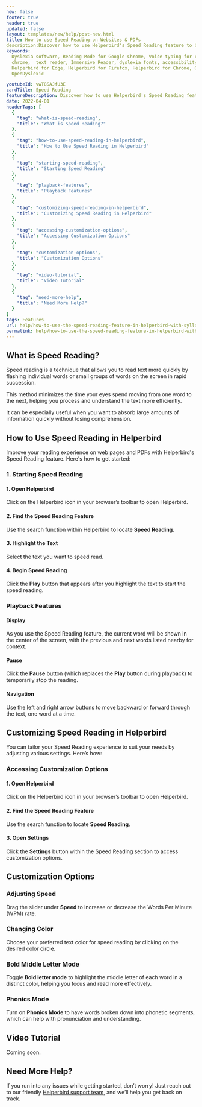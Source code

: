 ```yaml
---
new: false
footer: true
header: true
updated: false
layout: templates/new/help/post-new.html
title: How to use Speed Reading on Websites & PDFs
description:Discover how to use Helperbird's Speed Reading feature to breeze through text on web pages and PDFs. This guide walks you through getting started, adjusting settings, and making the most of your speed reading experience.
keywords:
  Dyslexia software, Reading Mode for Google Chrome, Voice typing for chrome, Text to speech for
  chrome,  text reader, Immersive Reader, dyslexia fonts, accessibility software, dyslexia software,
  Helperbird for Edge, Helperbird for Firefox, Helperbird for Chrome, Opendyslexic for Chrome,
  OpenDyslexic

youtubeId: vwT8SAJfU3E
cardTitle: Speed Reading
featureDescription: Discover how to use Helperbird's Speed Reading feature to breeze through text on web pages and PDFs. This guide walks you through getting started, adjusting settings, and making the most of your speed reading experience.
date: 2022-04-01
headerTags: [
  {
    "tag": "what-is-speed-reading",
    "title": "What is Speed Reading?"
  },
  {
    "tag": "how-to-use-speed-reading-in-helperbird",
    "title": "How to Use Speed Reading in Helperbird"
  },
  {
    "tag": "starting-speed-reading",
    "title": "Starting Speed Reading"
  },
  {
    "tag": "playback-features",
    "title": "Playback Features"
  },
  {
    "tag": "customizing-speed-reading-in-helperbird",
    "title": "Customizing Speed Reading in Helperbird"
  },
  {
    "tag": "accessing-customization-options",
    "title": "Accessing Customization Options"
  },
  {
    "tag": "customization-options",
    "title": "Customization Options"
  },
  {
    "tag": "video-tutorial",
    "title": "Video Tutorial"
  },
  {
    "tag": "need-more-help",
    "title": "Need More Help?"
  }
]
tags: Features
url: help/how-to-use-the-speed-reading-feature-in-helperbird-with-syllables/
permalink: help/how-to-use-the-speed-reading-feature-in-helperbird-with-syllables/
---
```



## What is Speed Reading?

Speed reading is a technique that allows you to read text more quickly by flashing individual words or small groups of words on the screen in rapid succession. 

This method minimizes the time your eyes spend moving from one word to the next, helping you process and understand the text more efficiently.

 It can be especially useful when you want to absorb large amounts of information quickly without losing comprehension.

## How to Use Speed Reading in Helperbird

Improve your reading experience on web pages and PDFs with Helperbird's Speed Reading feature. Here's how to get started:

### 1. Starting Speed Reading

#### 1. Open Helperbird

Click on the Helperbird icon in your browser’s toolbar to open Helperbird.

#### 2. Find the Speed Reading Feature

Use the search function within Helperbird to locate **Speed Reading**.

#### 3. Highlight the Text

Select the text you want to speed read.

#### 4. Begin Speed Reading

Click the **Play** button that appears after you highlight the text to start the speed reading.

### Playback Features

#### Display

As you use the Speed Reading feature, the current word will be shown in the center of the screen, with the previous and next words listed nearby for context.

#### Pause

Click the **Pause** button (which replaces the **Play** button during playback) to temporarily stop the reading.

#### Navigation

Use the left and right arrow buttons to move backward or forward through the text, one word at a time.

## Customizing Speed Reading in Helperbird

You can tailor your Speed Reading experience to suit your needs by adjusting various settings. Here’s how:

### Accessing Customization Options

#### 1. Open Helperbird

Click on the Helperbird icon in your browser’s toolbar to open Helperbird.

#### 2. Find the Speed Reading Feature

Use the search function to locate **Speed Reading**.

#### 3. Open Settings

Click the **Settings** button within the Speed Reading section to access customization options.

## Customization Options

### Adjusting Speed

Drag the slider under **Speed** to increase or decrease the Words Per Minute (WPM) rate.

### Changing Color 

Choose your preferred text color for speed reading by clicking on the desired color circle.

### Bold Middle Letter Mode

Toggle **Bold letter mode** to highlight the middle letter of each word in a distinct color, helping you focus and read more effectively.

### Phonics Mode

Turn on **Phonics Mode** to have words broken down into phonetic segments, which can help with pronunciation and understanding.

## Video Tutorial

Coming soon.

## Need More Help?

If you run into any issues while getting started, don’t worry! Just reach out to our friendly [Helperbird support team](/support/), and we’ll help you get back on track.

